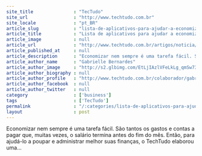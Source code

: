 ```yaml
---
site_title               : "TecTudo"
site_url                 : "http://www.techtudo.com.br"
site_locale              : "pt_BR"
article_slug             : "lista-de-aplicativos-para-ajudar-a-economizar-seu-salario"
article_title            : "Lista de aplicativos para ajudar a economizar seu salário"
article_image            : null
article_url              : "http://www.techtudo.com.br/artigos/noticia/2012/09/lista-de-aplicativos-para-ajudar-economizar-seu-salario.html"
article_published_at     : null
article_description      : "Economizar nem sempre é uma tarefa fácil. São tantos os gastos e contas a pagar que, muitas vezes, o salário termina antes do fim do mês. Então, para ajudá-lo a poupar e administrar melhor suas finanças, o TechTudo elaborou uma..."
article_author_name      : "Gabrielle Bernardes"
article_author_image     : "http://s2.glbimg.com/EtLjIAzlVFeLkLg_qmSw73yiqF0=/30x30/s2.glbimg.com/dcteZkKI27TcLFGUb5R2jry9LmA=/140x140/s.glbimg.com/po/tt2/f/original/2013/11/12/gabrielle-bernardes.jpeg"
article_author_biography : null
article_author_profile   : "http://www.techtudo.com.br/colaborador/gabrielle-bernardes.html"
article_author_facebook  : null
article_author_twitter   : null
category                 : ['business']
tags                     : ['TecTudo']
permalink                : "/:categories/lista-de-aplicativos-para-ajudar-a-economizar-seu-salario/"
layout                   : post
---
```


Economizar nem sempre é uma tarefa fácil. São tantos os gastos e contas a pagar que, muitas vezes, o salário termina antes do fim do mês. Então, para ajudá-lo a poupar e administrar melhor suas finanças, o TechTudo elaborou uma...
